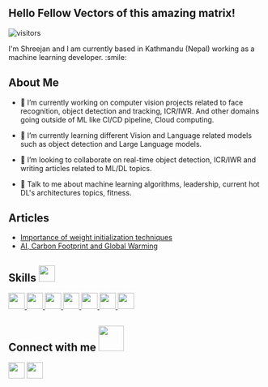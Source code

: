 <h2> Hello Fellow Vectors of this amazing matrix! </h2>
<p align='center'>

![visitors](https://visitor-badge.glitch.me/badge?page_id=https://github.com/Shreejan-git.https://github.com/Shreejan-git)

</p>
<div size='20px'> I'm Shreejan and I am currently based in Kathmandu (Nepal) working as a machine learning developer. :smile: 
</div>

<h2> About Me </h2>

- 🔭 I’m currently working on computer vision projects related to face recognition, object detection and tracking, ICR/IWR. And other domains going outside of ML like CI/CD pipeline, Cloud computing.

- 🌱 I’m currently learning different Vision and Language related models such as object detection and Large Language models.

- 👯 I’m looking to collaborate on real-time object detection, ICR/IWR and writing articles related to ML/DL topics.

- 💬 Talk to me about machine learning algorithms, leadership, current hot DL's architectures topics, fitness.

<h2> Articles </h2>
<ul>
    <li><a href="https://www.linkedin.com/pulse/importance-weight-initialization-techniques-shreejan-shrestha/">Importance of weight initialization techniques</a></li>    
    <li><a href="https://www.linkedin.com/pulse/ai-carbon-footprint-global-warming-shreejan-shrestha/">AI, Carbon Footprint and Global Warming</a></li>   
</ul>


<h2> Skills <img src = "https://raw.githubusercontent.com/rahulbanerjee26/githubProfileReadmeGenerator/main/gifs/code.gif" width = 32px height=32px> </h2>
<a href= https://github.com/https://github.com/Shreejan-git?tab=repositories&q=&type=&language=python&sort= > <img width ='32px' height='32px' src ='https://raw.githubusercontent.com/rahulbanerjee26/githubAboutMeGenerator/main/icons/python.svg'> </a>
<a href= https://github.com/https://github.com/Shreejan-git?tab=repositories&q=&type=&language=scikit&sort= > <img width ='32px' height='32px' src ='https://raw.githubusercontent.com/rahulbanerjee26/githubAboutMeGenerator/main/icons/scikit.svg'> </a>
<a href= https://github.com/https://github.com/Shreejan-git?tab=repositories&q=&type=&language=cpp&sort= > <img width ='32px' height='32px' src ='https://raw.githubusercontent.com/rahulbanerjee26/githubAboutMeGenerator/main/icons/cpp.svg'> </a>
<a href= https://github.com/https://github.com/Shreejan-git?tab=repositories&q=&type=&language=pytorch&sort= > <img width ='32px' height='32px' src ='https://raw.githubusercontent.com/rahulbanerjee26/githubAboutMeGenerator/main/icons/pytorch.svg'> </a>
<a href= https://github.com/https://github.com/Shreejan-git?tab=repositories&q=&type=&language=tensorflow&sort= > <img width ='32px' height='32px' src ='https://raw.githubusercontent.com/rahulbanerjee26/githubAboutMeGenerator/main/icons/tensorflow.svg'> </a>
<a href= https://github.com/https://github.com/Shreejan-git?tab=repositories&q=&type=&language=github&sort= > <img width ='32px' height='32px' src ='https://raw.githubusercontent.com/rahulbanerjee26/githubAboutMeGenerator/main/icons/github.svg'> </a>
<a href= https://github.com/https://github.com/Shreejan-git?tab=repositories&q=&type=&language=opencv&sort= > <img width ='32px' height='32px' src ='https://raw.githubusercontent.com/rahulbanerjee26/githubAboutMeGenerator/main/icons/opencv.svg'> </a>


<h2> Connect with me <img src='https://raw.githubusercontent.com/rahulbanerjee26/githubProfileReadmeGenerator/main/gifs/handShake.gif' width="50px" height=50px> </h2>
<a href = 'https://www.linkedin.com/in/https://www.linkedin.com/in/shreejan-shrestha1/'> <img width = '32px' align= 'center' src="https://raw.githubusercontent.com/rahulbanerjee26/githubAboutMeGenerator/main/icons/linked-in-alt.svg"/></a> 
<a href = 'https://www.github.com/https://github.com/Shreejan-git'> <img width = '32px' align= 'center' src="https://raw.githubusercontent.com/rahulbanerjee26/githubAboutMeGenerator/main/icons/github.svg"/></a> 
